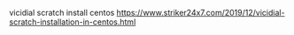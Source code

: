 vicidial scratch install centos
https://www.striker24x7.com/2019/12/vicidial-scratch-installation-in-centos.html
